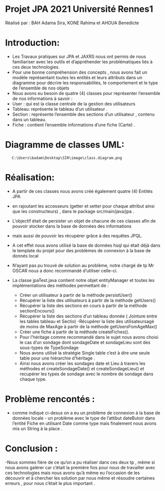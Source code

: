 # Projet JPA 2021 Université Rennes1

Réalisé par :
BAH Adama Sira, 
KONE Rahima et
AHOUA Benedicte

# Introduction:

- Les Travaux pratiques sur  JPA et JAXRS  nous ont  permis de nous familiariser avec les outils et d’appréhender les problématiques liés à ces deux technologies.
- Pour une bonne compréhension des concepts , nous avons fait un modèle représentant toutes les entités  et leurs attributs dans un  diagramme pour décrire les responsabilités, le       comportement et le type de l’ensemble de nos objets
- Nous avons eu besoin de quatre (4) classes pour représenter l’ensemble de nos informations à savoir : 
 - User : qui est la classe centrale de la gestion des utilisateurs
 - Tableau:  représente le tableau d’un utilisateur .
 - Section : représente l’ensemble des  sections d’un utilisateur , contenu dans  un tableau.
 - Fiche :   contient l’ensemble informations  d’une fiche  (Carte) .
 
# Diagramme de classes UML: 

       C:\Users\badam\Desktop\SIR\image\class.diagram.png

# Réalisation: 
- A partir de ces classes  nous avons créé également quatre (4) Entités JPA
- en rajoutant les accesseurs (getter et setter pour chaque attribut ainsi que les constructeurs) , dans le package src/main/java/jpa .
- L’objectif  était de persister un objet de chacune de ces classes  afin de pouvoir  stocker dans la base de données des informations 
-  mais aussi de pouvoir les  récupérer  grâce à des requêtes JPQL.
-  A cet effet nous avons utilisé la base de données hsql qui était déjà dans le template du projet pour des problèmes de connexion à la base de donnés local
-  N’ayant pas pu trouvé de solution au problème,  notre chargé de tp Mr OSCAR nous a donc recommandé d’utiliser celle-ci.

 - La classe jpaTest.java contient notre objet entityManager et toutes les implémentations  des méthodes permettant de : 
    - Créer un utilisateur à partir de la méthode persistUser()
    - Récupérer   la liste des utilisateurs   à partir de la méthode  getUsers()
    -  Récupérer   la liste des sections en cours   à partir de la méthode  sectionEncours()
    - Récupérer   la liste des sections d’un tableau donnée ( Jointure entre les tables tableau et Sectio)
    -Récupérer la liste des utilisateursagé de moins de MaxAge à partir de la méthode  getUsersFomAgeMax()
    - Créer une fiche  à partir de la méthode createFiches().
    -  Pour l’héritage  comme recommandé dans le sujet nous avons choisi le cas d’un  sondage dont   sondageDate et sondageLieu sont des sous-types de  TypeSondage 
    - Nous avons utilisé la stratégie Single table c’est à dire  une seule table pour une hiérarchie d’héritage .
    - Ainsi nous avons créer les sondages date et Lieu à travers les méthodes et  createSondageDate() et createSondageLieu() et recupérer les types de sondage avec le nombre de       sondage dans chaque type.
 # Problème rencontés : 

   - comme indiqué ci-desus on a eu un problème de connexion à la base de données locale
    - un problème avec le type de l’attibut dateButoir dans l’entité Fiche en utilisant Date comme type mais finalement nous avons mis un String à la place .
# Conclusion : 
-Nous sommes fière de ce qu’on a pu réaliser dans ces deux tp , même si nous avons galérer car c’était la première fois pour nous de travailler avec ces technologies mais nous   avons qu’à même eu l’occasion de les découvrir et à chercher les solution par nous même et résoudre certaines erreurs  , pour nous c’était le plus important .





